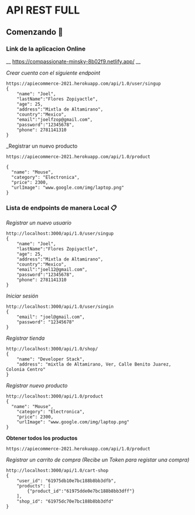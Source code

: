 # API REST FULL


## Comenzando 🚀

### Link de la aplicacion Online

__ https://compassionate-minsky-8b02f9.netlify.app/ __

_Crear cuenta con el siguiente endpoint_

```
https://apiecommerce-2021.herokuapp.com/api/1.0/user/singup
{
    "name": "Joel",
    "lastName":"Flores Zopiyactle",
    "age": 25,
    "address":"Mixtla de Altamirano",
    "country":"Mexico",
    "email":"joelfzop@gmail.com",
    "password":"12345678",
    "phone": 2781141310
}

```

_Registrar un nuevo producto

```
https://apiecommerce-2021.herokuapp.com/api/1.0/product

{
  "name": "Mouse",
  "category": "Electronica",
  "price": 2300,
  "urlImage": "www.google.com/img/laptop.png"
}
```


### Lista de endpoints de manera Local 📋

_Registrar un nuevo usuario_

```
http://localhost:3000/api/1.0/user/singup
{
    "name": "Joel",
    "lastName":"Flores Zopiyactle",
    "age": 25,
    "address":"Mixtla de Altamirano",
    "country":"Mexico",
    "email":"joel12@gmail.com",
    "password":"12345678",
    "phone": 2781141310
}

```


_Iniciar sesión_

```
http://localhost:3000/api/1.0/user/singin
{
    "email": "joel@gmail.com",
    "password": "12345678"
}
```

_Registrar tienda_

```
http://localhost:3000/api/1.0/shop/
{
    "name": "Developer Stack",
    "address": "mixtla de Altamirano, Ver, Calle Benito Juarez, Colonia Centro"
}
```

_Registrar nuevo producto_

```
http://localhost:3000/api/1.0/product
{
  "name": "Mouse",
    "category": "Electronica",
    "price": 2300,
    "urlImage": "www.google.com/img/laptop.png"
}
```

__Obtener todos los productos__

```
https://apiecommerce-2021.herokuapp.com/api/1.0/product
```

_Registrar un  carrito de compra (Recibe un Token para registar una compra)_

```
http://localhost:3000/api/1.0/cart-shop
{
    "user_id": "61975db10e7bc188b8bb3dfb",
    "products": [
        {"product_id":"61975dde0e7bc188b8bb3dff"}
    ],
    "shop_id": "61975dc70e7bc188b8bb3dfd"
}

```

